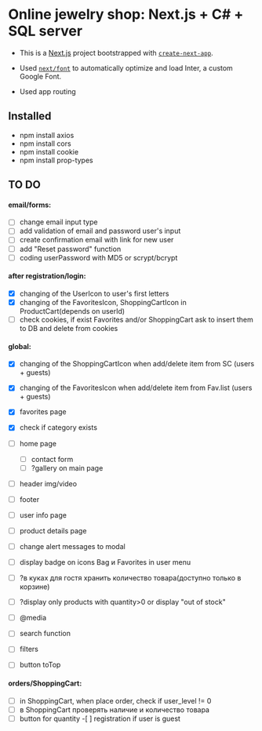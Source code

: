 # Online jewelry shop: Next.js + C# + SQL server

- This is a [Next.js](https://nextjs.org/) project bootstrapped with [`create-next-app`](https://github.com/vercel/next.js/tree/canary/packages/create-next-app).

- Used [`next/font`](https://nextjs.org/docs/basic-features/font-optimization) to automatically optimize and load Inter, a custom Google Font.

- Used app routing

## Installed

- npm install axios
- npm install cors
- npm install cookie
- npm install prop-types

## TO DO

#### email/forms:

- [ ] change email input type
- [ ] add validation of email and password user's input
- [ ] create confirmation email with link for new user
- [ ] add "Reset password" function
- [ ] coding userPassword with MD5 or scrypt/bcrypt

#### after registration/login:

- [x] changing of the UserIcon to user's first letters
- [x] changing of the FavoritesIcon, ShoppingCartIcon in ProductCart(depends on userId)
- [ ] check cookies, if exist Favorites and/or ShoppingCart ask to insert them to DB and delete from cookies

#### global:

- [x] changing of the ShoppingCartIcon when add/delete item from SC (users + guests)
- [x] changing of the FavoritesIcon when add/delete item from Fav.list (users + guests)
- [x] favorites page
- [x] check if category exists
- [ ] home page
  - [ ] contact form
  - [ ] ?gallery on main page
- [ ] header img/video
- [ ] footer
- [ ] user info page
- [ ] product details page
- [ ] change alert messages to modal
- [ ] display badge on icons Bag и Favorites in user menu

- [ ] ?в куках для гостя хранить количество товара(доступно только в корзине)
- [ ] ?display only products with quantity>0 or display "out of stock"
- [ ] @media
- [ ] search function
- [ ] filters
- [ ] button toTop

#### orders/ShoppingCart:

- [ ] in ShoppingCart, when place order, check if user_level != 0
- [ ] в ShoppingCart проверять наличие и количество товара
- [ ] button for quantity -[ ] registration if user is guest
